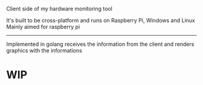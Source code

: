 Client side of my hardware monitoring tool

It's built to be cross-platform and runs on Raspberry Pi, Windows and Linux
Mainly aimed for raspberry pi

---

Implemented in golang receives the information from the client and renders graphics with the informations

# WIP
